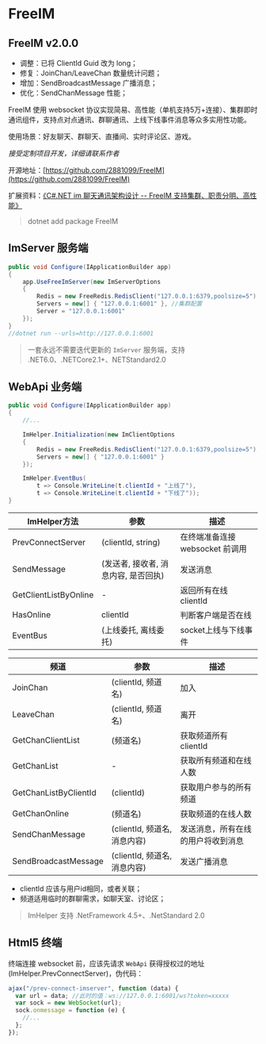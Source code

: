 # FreeIM

## FreeIM v2.0.0

- 调整：已将 ClientId Guid 改为 long；
- 修复：JoinChan/LeaveChan 数量统计问题；
- 增加：SendBroadcastMessage 广播消息；
- 优化：SendChanMessage 性能；

FreeIM 使用 websocket 协议实现简易、高性能（单机支持5万+连接）、集群即时通讯组件，支持点对点通讯、群聊通讯、上线下线事件消息等众多实用性功能。

使用场景：好友聊天、群聊天、直播间、实时评论区、游戏。

_接受定制项目开发，详细请联系作者_

开源地址：[https://github.com/2881099/FreeIM](https://github.com/2881099/FreeIM)

扩展资料：[《C#.NET im 聊天通讯架构设计 -- FreeIM 支持集群、职责分明、高性能》](https://www.cnblogs.com/FreeSql/p/16632727.html)

> dotnet add package FreeIM

## ImServer 服务端

```csharp
public void Configure(IApplicationBuilder app)
{
    app.UseFreeImServer(new ImServerOptions
    {
        Redis = new FreeRedis.RedisClient("127.0.0.1:6379,poolsize=5"),
        Servers = new[] { "127.0.0.1:6001" }, //集群配置
        Server = "127.0.0.1:6001"
    });
}
//dotnet run --urls=http://127.0.0.1:6001
```

> 一套永远不需要迭代更新的 `ImServer` 服务端，支持 .NET6.0、.NETCore2.1+、NETStandard2.0

## WebApi 业务端

```csharp
public void Configure(IApplicationBuilder app)
{
    //...

    ImHelper.Initialization(new ImClientOptions
    {
        Redis = new FreeRedis.RedisClient("127.0.0.1:6379,poolsize=5"),
        Servers = new[] { "127.0.0.1:6001" }
    });

    ImHelper.EventBus(
        t => Console.WriteLine(t.clientId + "上线了"),
        t => Console.WriteLine(t.clientId + "下线了"));
}
```

| ImHelper方法          | 参数                                 | 描述                            |
| --------------------- | ------------------------------------ | ------------------------------- |
| PrevConnectServer     | (clientId, string)                   | 在终端准备连接 websocket 前调用 |
| SendMessage           | (发送者, 接收者, 消息内容, 是否回执) | 发送消息                        |
| GetClientListByOnline | -                                    | 返回所有在线clientId            |
| HasOnline             | clientId                             | 判断客户端是否在线              |
| EventBus              | (上线委托, 离线委托)                 | socket上线与下线事件            |

| 频道                  | 参数                         | 描述                               |
| --------------------- | ---------------------------- | ---------------------------------- |
| JoinChan              | (clientId, 频道名)           | 加入                               |
| LeaveChan             | (clientId, 频道名)           | 离开                               |
| GetChanClientList     | (频道名)                     | 获取频道所有clientId               |
| GetChanList           | -                            | 获取所有频道和在线人数             |
| GetChanListByClientId | (clientId)                   | 获取用户参与的所有频道             |
| GetChanOnline         | (频道名)                     | 获取频道的在线人数                 |
| SendChanMessage       | (clientId, 频道名, 消息内容) | 发送消息，所有在线的用户将收到消息 |
| SendBroadcastMessage  | (clientId, 频道名, 消息内容) | 发送广播消息                       |

- clientId 应该与用户id相同，或者关联；
- 频道适用临时的群聊需求，如聊天室、讨论区；

> ImHelper 支持 .NetFramework 4.5+、.NetStandard 2.0

## Html5 终端

终端连接 websocket 前，应该先请求 `WebApi` 获得授权过的地址(ImHelper.PrevConnectServer)，伪代码：

```javascript
ajax("/prev-connect-imserver", function (data) {
  var url = data; //此时的值：ws://127.0.0.1:6001/ws?token=xxxxx
  var sock = new WebSocket(url);
  sock.onmessage = function (e) {
    //...
  };
});
```
